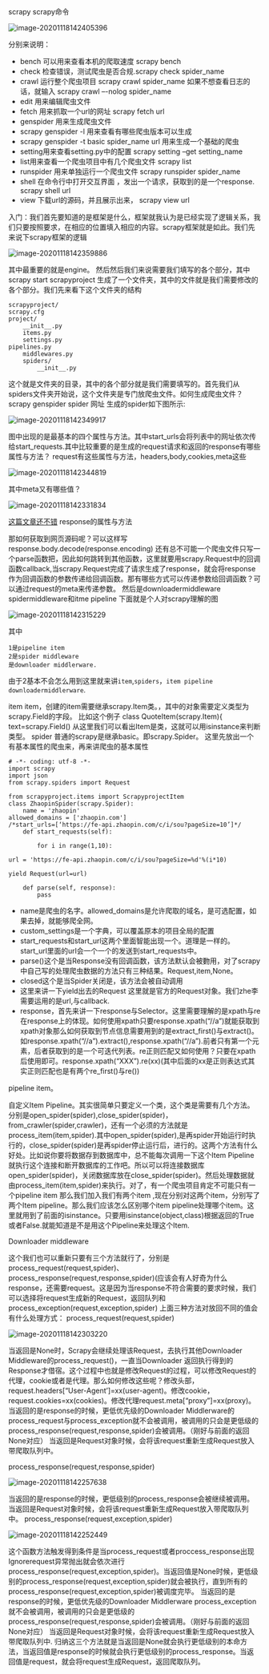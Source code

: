scrapy
scrapy命令

![image-20201118142405396](../img/image-20201118142405396.png)

分别来说明：
+ bench 可以用来查看本机的爬取速度 scrapy bench
+ check  检查错误，测试爬虫是否合规.scrapy check spider_name
+ crawl  运行整个爬虫项目 scrapy crawl spider_name
 如果不想查看日志的话，就输入 scrapy crawl –-nolog spider_name
+ edit  用来编辑爬虫文件  
+ fetch 用来抓取一个url的网址 scrapy fetch url
+ genspider 用来生成爬虫文件  
+ scrapy genspider -l 用来查看有哪些爬虫版本可以生成
+ scrapy genspider -t basic spider_name url 用来生成一个基础的爬虫
+ setting用来查看setting.py中的配置  scrapy setting –get  setting_name
+ list用来查看一个爬虫项目中有几个爬虫文件 scrapy list
+ runspider 用来单独运行一个爬虫文件  scrapy runspider spider_name
+ shell 在命令行中打开交互界面 ，发出一个请求，获取到的是一个response.
 scrapy shell url
+ view 下载url的源码，并且展示出来， scrapy view url

入门：我们首先要知道的是框架是什么，框架就我认为是已经实现了逻辑关系，我们只要按照要求，在相应的位置填入相应的内容。scrapy框架就是如此。我们先来说下scrapy框架的逻辑

![image-20201118142359886](../img/image-20201118142359886.png)

其中最重要的就是engine。
然后然后我们来说需要我们填写的各个部分，其中scrapy start scrapyproject  生成了一个文件夹，其中的文件就是我们需要修改的各个部分。我们先来看下这个文件夹的结构
```
scrapyproject/ 
scrapy.cfg
project/
	__init__.py
	items.py
	settings.py
pipelines.py
	middlewares.py
	spiders/
		__init__.py
```
这个就是文件夹的目录，其中的各个部分就是我们需要填写的。首先我们从spiders文件夹开始说，这个文件夹是专门放爬虫文件。如何生成爬虫文件？scrapy genspider spider 网址
生成的spider如下图所示:

![image-20201118142349917](../img/image-20201118142349917.png)

图中出现的是最基本的四个属性与方法。其中start_urls会将列表中的网址依次传给start_requests.其中比较重要的是生成的request请求和返回的response有哪些属性与方法？
request有这些属性与方法，headers,body,cookies,meta这些

![image-20201118142344819](../img/image-20201118142344819.png)

其中meta又有哪些值？

![image-20201118142331834](../img/image-20201118142331834.png)



[这篇文章还不错](https://www.cnblogs.com/thunderLL/p/6551641.html)
response的属性与方法

那如何获取到网页源码呢？可以这样写response.body.decode(response.encoding)
还有总不可能一个爬虫文件只写一个parse函数把，因此如何跳转到其他函数，这里就要用scrapy.Request中的回调函数callback,当scrapy.Request完成了请求生成了response，就会将response作为回调函数的参数传递给回调函数。那有哪些方式可以传递参数给回调函数？可以通过request的meta来传递参数。
然后是downloadermiddleware spidermiddleware和itme pipeline
下面就是个人对scrapy理解的图

![image-20201118142315229](../img/image-20201118142315229.png)

其中

```
1是pipeline item 
2是spider middleware 
是downloader middlerware.
```
由于2基本不会怎么用到这里就来讲`item`,`spiders`，`item pipeline downloadermiddlerware`.

item 
item，创建的item需要继承scrapy.Item类。，其中的对象需要定义类型为scrapy.Field的字段。
比如这个例子
class QuoteItem(scrapy.Item){
	text=scrapy.Field()
从这里我们可以看出Item是类，这就可以用isinstance来判断类型。
spider
普通的scrapy是继承basic。即scrapy.Spider。
这里先放出一个有基本属性的爬虫来，再来讲爬虫的基本属性
```
# -*- coding: utf-8 -*-
import scrapy
import json
from scrapy.spiders import Request

from scrapyproject.items import ScrapyprojectItem
class ZhaopinSpider(scrapy.Spider):
    name = 'zhaopin'
allowed_domains = ['zhaopin.com']
/*start_urls=[‘https://fe-api.zhaopin.com/c/i/sou?pageSize=10’]*/
    def start_requests(self):

        for i in range(1,10):

url = 'https://fe-api.zhaopin.com/c/i/sou?pageSize=%d'%(i*10)

yield Request(url=url)

    def parse(self, response):
    	pass
```
+ name是爬虫的名字。allowed_domains是允许爬取的域名，是可选配置，如果去掉，就能够爬全网。
+ custom_settings是一个字典，可以覆盖原本的项目全局的配置
+ start_requests和start_url这两个里面智能出现一个。道理是一样的。start_url里面的url会一个一个的发送到start_requests中。
+ parse()这个是当Response没有回调函数，该方法默认会被覅用，对了scrapy中自己写的处理爬虫数据的方法只有三种结果。Request,item,None。
+ closed这个是当Spider关闭是，该方法会被自动调用
+ 这里来讲一下yield出去的Request 这里就是官方的Request对象。我们zhe李需要运用的是url,与callback.
+ response，首先来讲一下response与Selector。这里需要理解的是xpath与re在response上的体现。如何使用xpath只要response.xpath(“//a”)就能获取到xpath对象那么如何获取到节点信息需要用到的是extract_first()与extract()。如response.xpath(“//a”).extract(),response.xpath(“//a”).前者只有第一个元素，后者获取到的是一个可迭代列表。re正则匹配又如何使用？只要在xpath后使用即可。response.xpath(“XXX”).re(xx)(其中后面的xx是正则表达式其实正则匹配也是有两个re_first()与re())

pipeline item。

自定义Item Pipeline。其实很简单只要定义一个类，这个类是需要有几个方法。分别是open_spider(spider),close_spider(spider)，from_crawler(spider,crawler)，还有一个必须的方法就是process_item(item,spider).其中open_spider(spider),是再spider开始运行时执行的，close_spider(spider)是再spider停止运行后，进行的。这两个方法有什么好处。比如说你要将数据存到数据库中，总不能每次调用一下这个Item Pipeline就执行这个连接和断开数据库的工作吧。所以可以将连接数据库open_spider(spider)，关闭数据库放在close_spider(spider)。然后处理数据就由process_item(item,spider)来执行。对了，有一个爬虫项目肯定不可能只有一个pipeline item 那么我们加入我们有两个item ,现在分别对这两个item，分别写了两个Item pipeline。那么我们应该怎么区别哪个item pipeline处理哪个item。这里就用到了前面的isinstance。只要用isinstance(object,class)根据返回的True或者False.就能知道是不是用这个Pipeline来处理这个Item.

Downloader middleware

这个我们也可以重新只要有三个方法就行了，分别是process_request(request,spider)、process_response(request,response,spider)(应该会有人好奇为什么response，还需要request。这是因为当response不符合需要的要求时候，我们可以选择将request生成新的Request，返回队列和process_exception(request,exception,spider)
上面三种方法对放回不同的值会有什么处理方式：
process_request(request,spider)

![image-20201118142303220](../img/image-20201118142303220.png)

当返回是None时，Scrapy会继续处理该Request，去执行其他Downloader Middleware的process_request()，一直当Downloader 返回执行得到的Response才借宿。这个过程中也就是修改Request的过程，可以修改Request的代理，cookie或者是代理。那么如何修改这些呢？修改头部，request.headers[“User-Agent’]=xx(user-agent)。修改cookie，request.cookies=xx(cookies)。修改代理request.meta[“proxy”]=xx(proxy)。
当返回的是response的时候，更低优先级的Downloader Middlerware的process_request与process_exception就不会被调用，被调用的只会是更低级的process_response(request,response,spider)会被调用。（刚好与前面的返回None对应）
当返回是Request对象时候，会将该request重新生成Request放入带爬取队列中。

process_response(request,response,spider)

![image-20201118142257638](../img/image-20201118142257638.png)

当返回的是response的时候，更低级别的process_response会被继续被调用。
当返回是Request对象时候，会将该request重新生成Request放入带爬取队列中。
process_response(request,exception,spider)

![image-20201118142252449](../img/image-20201118142252449.png)

这个函数方法触发得到条件是当process_request或者proccess_response出现Ignorerequest异常抛出就会依次进行process_response(request,exception,spider)。当返回值是None时候，更低级别的process_response(request,exception,spider)就会被执行，直到所有的process_response(request,exception,spider)被调度完毕。
当返回的是response的时候，更低优先级的Downloader Middlerware process_exception就不会被调用，被调用的只会是更低级的process_response(request,response,spider)会被调用。（刚好与前面的返回None对应）
当返回是Request对象时候，会将该request重新生成Request放入带爬取队列中.
归纳这三个方法就是当返回是None就会执行更低级别的本命方法，当返回值是response的时候就会执行更低级别的process_response。当返回值是request，就会将request生成Request，返回爬取队列。

